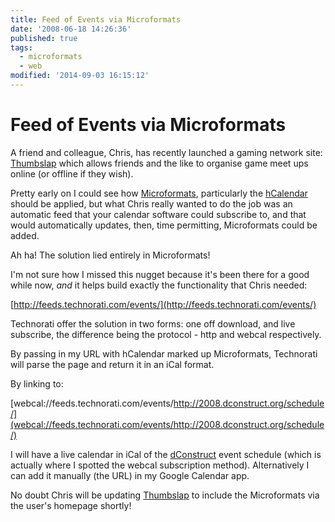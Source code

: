 ```yaml
---
title: Feed of Events via Microformats
date: '2008-06-18 14:26:36'
published: true
tags:
  - microformats
  - web
modified: '2014-09-03 16:15:12'
---
```

# Feed of Events via Microformats

A friend and colleague, Chris, has recently launched a gaming network site: [Thumbslap](http://thumbslap.com) which allows friends and the like to organise game meet ups online (or offline if they wish).

Pretty early on I could see how [Microformats](http://microformats.org/ "Microformats"), particularly the [hCalendar](http://microformats.org/wiki/hcalendar) should be applied, but what Chris really wanted to do the job was an automatic feed that your calendar software could subscribe to, and that would automatically updates, then, time permitting, Microformats could be added.

Ah ha! The solution lied entirely in Microformats!


<!--more-->

I'm not sure how I missed this nugget because it's been there for a good while now, *and* it helps build exactly the functionality that Chris needed:

[http://feeds.technorati.com/events/](http://feeds.technorati.com/events/)

Technorati offer the solution in two forms: one off download, and live subscribe, the difference being the protocol - http and webcal respectively.

By passing in my URL with hCalendar marked up Microformats, Technorati will parse the page and return it in an iCal format.

By linking to:

[webcal://feeds.technorati.com/events/http://2008.dconstruct.org/schedule/](webcal://feeds.technorati.com/events/http://2008.dconstruct.org/schedule/)

I will have a live calendar in iCal of the [dConstruct](http://2008.dconstruct.org) event schedule (which is actually where I spotted the webcal subscription method).  Alternatively I can add it manually (the URL) in my Google Calendar app.

No doubt Chris will be updating [Thumbslap](http://thumbslap.com) to include the Microformats via the user's homepage shortly!
